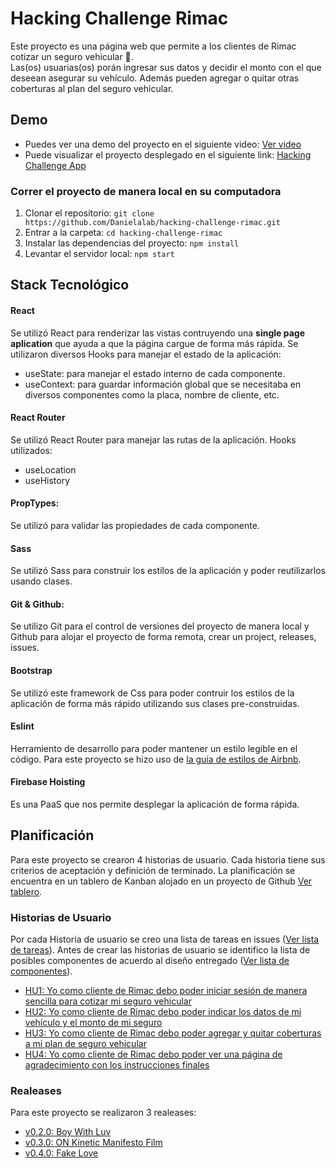# Hacking Challenge Rimac

Este proyecto es una página web que permite a los clientes de Rimac cotizar un seguro vehicular  🚗.  
Las(os) usuarias(os) porán ingresar sus datos y decidir el monto con el que deseean asegurar su vehículo. Además pueden agregar o quitar otras coberturas al plan del seguro vehicular.

## Demo

- Puedes ver una demo del proyecto en el siguiente video: [Ver video](https://www.loom.com/share/989507ba196740de9998d237d3d745b7)
- Puede visualizar el proyecto desplegado en el siguiente link: [Hacking Challenge App](https://hacking-challenge-rimac.web.app/)

### Correr el proyecto de manera local en su computadora

  1. Clonar el repositorio: `git clone https://github.com/Danielalab/hacking-challenge-rimac.git`
  2. Entrar a la carpeta: `cd hacking-challenge-rimac`
  3. Instalar las dependencias del proyecto: `npm install`
  4. Levantar el servidor local: `npm start`

## Stack Tecnológico

#### React

Se utilizó React para renderizar las vistas contruyendo una **single page aplication** que ayuda a que la página cargue
de forma más rápida.
Se utilizaron diversos Hooks para manejar el estado de la aplicación:
- useState: para manejar el estado interno de cada componente.
- useContext: para guardar información global que se necesitaba en diversos componentes como la placa, nombre de cliente, etc.

#### React Router
Se utilizó React Router para manejar las rutas de la aplicación.
Hooks utilizados:
- useLocation
- useHistory

#### PropTypes:
Se utilizó para validar las propiedades de cada componente.

#### Sass
Se utilizó Sass para construir los estilos de la aplicación y poder reutilizarlos usando clases.

#### Git & Github:
Se utilizo Git para el control de versiones del proyecto de manera local y Github para alojar el proyecto de forma remota, crear un project,
releases, issues.

#### Bootstrap
Se utilizó este framework de Css para poder contruir los estilos de la aplicación de forma más rápido utilizando sus clases pre-construidas.

#### Eslint
Herramiento de desarrollo para poder mantener un estilo legible en el código. Para este proyecto se hizo uso de 
[la guía de estilos de Airbnb](https://www.npmjs.com/package/eslint-config-airbnb).

#### Firebase Hoisting
Es una PaaS que nos permite desplegar la aplicación de forma rápida.

## Planificación 

Para este proyecto se crearon 4 historias de usuario. Cada historia tiene sus criterios de aceptación y definición de terminado.
La planificación se encuentra en un tablero de Kanban alojado en un proyecto de Github [Ver tablero](https://github.com/Danielalab/hacking-challenge-rimac/projects/1).

### Historias de Usuario
Por cada Historia de usuario se creo una lista de tareas en issues ([Ver lista de tareas](https://github.com/Danielalab/hacking-challenge-rimac/issues?q=is%3Aissue+is%3Aclosed)).
Antes de crear las historias de usuario se identifico la lista de posibles componentes de acuerdo al diseño entregado ([Ver lista de componentes](https://www.figma.com/file/lGcYVFEnSSpKElo8G1X6yM/Hacking-Challenge-2021-Dani-version?node-id=2603%3A720)).

- [HU1: Yo como cliente de Rimac debo poder iniciar sesión de manera sencilla para cotizar mi seguro vehicular](https://github.com/Danielalab/hacking-challenge-rimac/issues/3)
- [HU2: Yo como cliente de Rimac debo poder indicar los datos de mi vehículo y el monto de mi seguro](https://github.com/Danielalab/hacking-challenge-rimac/issues/16)
- [HU3: Yo como cliente de Rimac debo poder agregar y quitar coberturas a mi plan de seguro vehicular](https://github.com/Danielalab/hacking-challenge-rimac/issues/26)
- [HU4: Yo como cliente de Rimac debo poder ver una página de agradecimiento con los instrucciones finales](https://github.com/Danielalab/hacking-challenge-rimac/issues/37)

### Realeases
Para este proyecto se realizaron 3 realeases:
- [v0.2.0: Boy With Luv](https://github.com/Danielalab/hacking-challenge-rimac/releases/tag/v0.2.0)
- [v0.3.0: ON Kinetic Manifesto Film](https://github.com/Danielalab/hacking-challenge-rimac/releases/tag/v0.3.0)
- [v0.4.0: Fake Love](https://github.com/Danielalab/hacking-challenge-rimac/releases/tag/v0.4.0)
